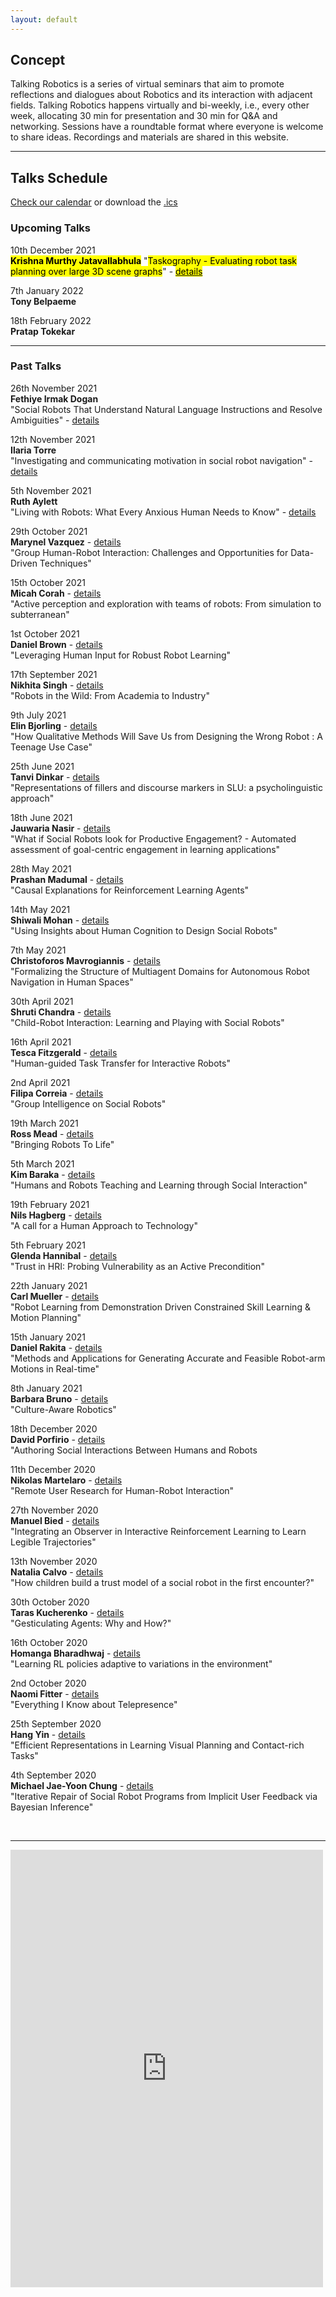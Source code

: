 ```yaml
---
layout: default
---
```


## Concept
Talking Robotics is a series of virtual seminars that aim to promote reflections and dialogues about Robotics and its interaction with adjacent fields. Talking Robotics happens virtually and bi-weekly, i.e., every other week, allocating 30 min for presentation and 30 min for Q&A and networking. Sessions have a roundtable format where everyone is welcome to share ideas. Recordings and materials are shared in this website.

---

<!--## Support us
Talking Robotics is a volunteer effort lead by us, to create a new virtual community for robotics research, where everyone is welcome Party popper. You can support us by buying a coffee [here](https://buymeacoffee.com/talkingrobotics)  

--- -->

## Talks Schedule
[Check our calendar](https://calendar.google.com/calendar/u/1?cid=dGFsa2luZ3JvYm90aWNzQGdtYWlsLmNvbQ) or download the [.ics](assets/talkingrobotics@gmail.com.ics)


### Upcoming Talks
10th December 2021\
**<mark>Krishna Murthy Jatavallabhula</mark>**
"<mark>Taskography - Evaluating robot task planning over large 3D scene graphs</mark>" - [<mark>details</mark>](./session_details/krishna.html)

7th January 2022\
**Tony Belpaeme** 

18th February 2022\
**Pratap Tokekar** 

 


<hr />

### Past Talks
26th November 2021\
**Fethiye Irmak Dogan**  
"Social Robots That Understand Natural Language Instructions and Resolve Ambiguities" - [details](./session_details/irmak.html)

12th November 2021\
**Ilaria Torre**  
"Investigating and communicating motivation in social robot navigation" - [details](./session_details/ilaria.html)

5th November 2021\
**Ruth Aylett**    
"Living with Robots: What Every Anxious Human Needs to Know" - [details](./session_details/ruth.html)

29th October 2021\
**Marynel Vazquez** - [details](./session_details/marynel.html)  
"Group Human-Robot Interaction: Challenges and Opportunities for Data-Driven Techniques"  

15th October 2021\
**Micah Corah** - [details](./session_details/micah.html)  
"Active perception and exploration with teams of robots: From simulation to subterranean"

1st October 2021\
**Daniel Brown** - [details](./session_details/danielbrown.html)    
"Leveraging Human Input for Robust Robot Learning"

17th September 2021\
**Nikhita Singh** - [details](./session_details/nikhita.html)   
"Robots in the Wild: From Academia to Industry"


9th July 2021\
**Elin Bjorling** - [details](./session_details/elin.html)  
"How Qualitative Methods Will Save Us from Designing the Wrong Robot : A Teenage Use Case"


25th June 2021\
**Tanvi Dinkar** - [details](./session_details/tanvi.html)  
"Representations of fillers and discourse markers in SLU: a psycholinguistic approach"


18th June 2021\
**Jauwaria Nasir** - [details](./session_details/jauwairia.html)  
"What if Social Robots look for Productive Engagement? -
Automated assessment of goal-centric engagement in learning applications"


28th May 2021\
**Prashan Madumal** - [details](./session_details/prashan.html)  
"Causal Explanations for Reinforcement Learning Agents"



14th May 2021\
**Shiwali Mohan** - [details](./session_details/shiwali.html)  
"Using Insights about Human Cognition to Design Social Robots"


7th May 2021\
**Christoforos Mavrogiannis** - [details](./session_details/christoforos.html)  
"Formalizing the Structure of Multiagent Domains for Autonomous Robot Navigation in Human Spaces"


30th April 2021\
**Shruti Chandra** - [details](./session_details/shruti.html)    
"Child-Robot Interaction: Learning and Playing with Social Robots"


16th April 2021\
**Tesca  Fitzgerald** - [details](./session_details/tesca.html)   
"Human-guided Task Transfer for Interactive Robots"


2nd April 2021\
**Filipa Correia** - [details](./session_details/filipa.html)  
"Group Intelligence on Social Robots"


19th March 2021\
**Ross Mead** - [details](./session_details/ross.html)  
"Bringing Robots To Life"


5th March 2021\
**Kim Baraka** - [details](./session_details/kim.html)  
"Humans and Robots Teaching and Learning through Social Interaction"


19th February 2021\
**Nils Hagberg** - [details](./session_details/nils.html)  
"A call for a Human Approach to Technology"
 

5th February 2021\
**Glenda Hannibal** - [details](./session_details/glenda.html)  
"Trust in HRI: Probing Vulnerability as an Active Precondition"
 

22th January 2021\
**Carl Mueller** - [details](./session_details/carl.html)  
"Robot Learning from Demonstration Driven Constrained Skill Learning & Motion Planning"


15th January 2021\
**Daniel Rakita** - [details](./session_details/daniel.html)  
"Methods and Applications for Generating Accurate and Feasible Robot-arm Motions in Real-time"


8th January 2021\
**Barbara Bruno** - [details](./session_details/barbara.html)  
"Culture-Aware Robotics"


18th December 2020\
**David Porfirio** - [details](./session_details/david.html)    
"Authoring Social Interactions Between Humans and Robots


11th December 2020\
**Nikolas Martelaro** - [details](./session_details/nikolas.html)    
"Remote User Research for Human-Robot Interaction"


27th November 2020\
**Manuel Bied** - [details](./session_details/manuel.html)     
"Integrating an Observer in Interactive Reinforcement Learning to Learn Legible Trajectories"


13th November 2020\
**Natalia Calvo** - [details](./session_details/natalia.html)    
"How children build a trust model of a social robot in the first encounter?"


30th October 2020\
**Taras Kucherenko** - [details](./session_details/taras.html)     
"Gesticulating Agents: Why and How?"


16th October 2020\
**Homanga Bharadhwaj** - [details](./session_details/homanga.html)    
"Learning RL policies adaptive to variations in the environment"


2nd October 2020\
**Naomi Fitter** - [details](./session_details/naomi.html)    
"Everything I Know about Telepresence"


25th September 2020\
**Hang Yin** - [details](./session_details/hang.html)    
"Efficient Representations in Learning Visual Planning and Contact-rich Tasks"


4th September 2020\
**Michael Jae-Yoon Chung** - [details](./session_details/mike.html)     
"Iterative Repair of Social Robot Programs from Implicit User Feedback via Bayesian Inference"









<br />





<!--<iframe width="560" height="315" src="https://www.youtube.com/embed/5qap5aO4i9A" frameborder="0" allow="accelerometer; autoplay; encrypted-media; gyroscope; picture-in-picture" allowfullscreen></iframe>-->
    

---

<iframe src="https://docs.google.com/forms/d/e/1FAIpQLScLvZgBNdJPySiHizLnQPhOtnB6ud8IL1FWHvrZgij6RQ19uA/viewform?embedded=true" width="500" height="700" frameborder="0" marginheight="0" marginwidth="0">Loading…</iframe>
